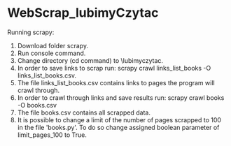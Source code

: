 # WebScrap_lubimyCzytac

Running scrapy:
1. Download folder scrapy.
2. Run console command.
3. Change directory (cd command) to \lubimyczytac.
4. In order to save links to scrap run: scrapy crawl links_list_books -O links_list_books.csv.
5. The file links_list_books.csv contains links to pages the program will crawl through.
6. In order to crawl through links and save results run: scrapy crawl books -O books.csv
7. The file books.csv contains all scrapped data.
8. It is possible to change a limit of the number of pages scrapped to 100 in the file 'books.py'. To do so change assigned boolean parameter of limit_pages_100 to True.
